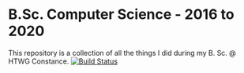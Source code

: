 # B.Sc. Computer Science - 2016 to 2020

This repository is a collection of all the things I did during my B. Sc. @ HTWG Constance. [![Build Status](https://travis-ci.com/LorenzBung/bachelor.svg?token=SNQzzuFKX9endCjxwzTM&branch=master)](https://travis-ci.com/LorenzBung/bachelor)
